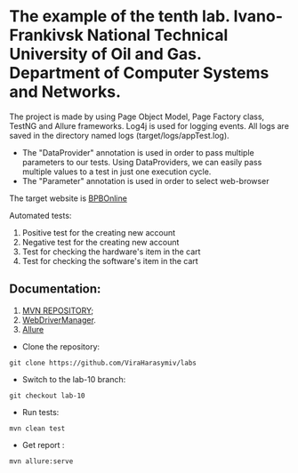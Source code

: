 # The example of the tenth lab. Ivano-Frankivsk National Technical University of Oil and Gas. Department of Computer Systems and Networks.

The project is made by using Page Object Model, Page Factory class, TestNG and Allure frameworks. Log4j is used for logging events. All logs are saved in the directory named logs (target/logs/appTest.log).

- The "DataProvider" annotation is used in order to pass multiple parameters to our tests. Using DataProviders, we can easily pass multiple values to a test in just one execution cycle.
- The "Parameter" annotation is used in order to select web-browser

The target website is [BPBOnline](http://practice.bpbonline.com/index.php)

Automated tests:
1. Positive test for the creating new account
2. Negative test for the creating new account
3. Test for checking the hardware's item in the cart
4. Test for checking the software's item in the cart

## Documentation:

1. [MVN REPOSITORY](https://mvnrepository.com/);
2. [WebDriverManager](https://bonigarcia.dev/webdrivermanager/).
3. [Allure](https://docs.qameta.io/allure/#_testng)

- Clone the repository:
```shell
git clone https://github.com/ViraHarasymiv/labs
```
- Switch to the lab-10 branch:
```shell
git checkout lab-10
``````
- Run tests:
```shell
mvn clean test
```
- Get report :
```shell
mvn allure:serve
```
